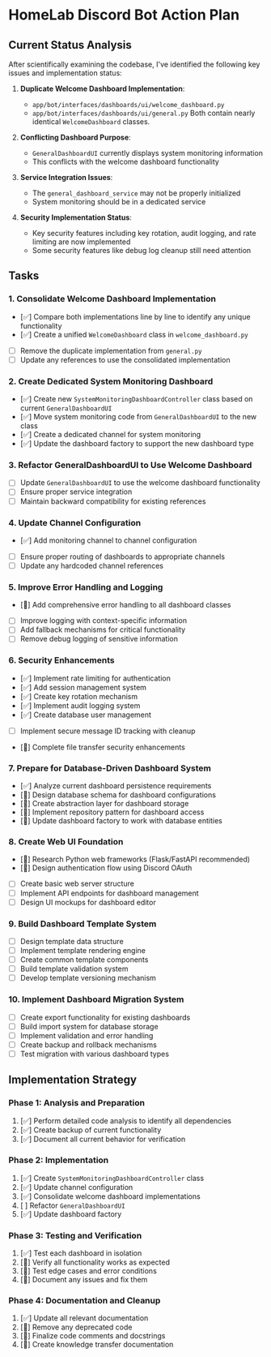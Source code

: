# HomeLab Discord Bot Action Plan

## Current Status Analysis

After scientifically examining the codebase, I've identified the following key issues and implementation status:

1. **Duplicate Welcome Dashboard Implementation**: 
   - `app/bot/interfaces/dashboards/ui/welcome_dashboard.py`
   - `app/bot/interfaces/dashboards/ui/general.py`
   Both contain nearly identical `WelcomeDashboard` classes.

2. **Conflicting Dashboard Purpose**:
   - `GeneralDashboardUI` currently displays system monitoring information
   - This conflicts with the welcome dashboard functionality

3. **Service Integration Issues**:
   - The `general_dashboard_service` may not be properly initialized
   - System monitoring should be in a dedicated service

4. **Security Implementation Status**:
   - Key security features including key rotation, audit logging, and rate limiting are now implemented
   - Some security features like debug log cleanup still need attention

## Tasks

### 1. Consolidate Welcome Dashboard Implementation
- [✅] Compare both implementations line by line to identify any unique functionality
- [✅] Create a unified `WelcomeDashboard` class in `welcome_dashboard.py`
- [ ] Remove the duplicate implementation from `general.py`
- [ ] Update any references to use the consolidated implementation

### 2. Create Dedicated System Monitoring Dashboard
- [✅] Create new `SystemMonitoringDashboardController` class based on current `GeneralDashboardUI`
- [✅] Move system monitoring code from `GeneralDashboardUI` to the new class
- [✅] Create a dedicated channel for system monitoring
- [✅] Update the dashboard factory to support the new dashboard type

### 3. Refactor GeneralDashboardUI to Use Welcome Dashboard
- [ ] Update `GeneralDashboardUI` to use the welcome dashboard functionality
- [ ] Ensure proper service integration
- [ ] Maintain backward compatibility for existing references

### 4. Update Channel Configuration
- [✅] Add monitoring channel to channel configuration
- [ ] Ensure proper routing of dashboards to appropriate channels
- [ ] Update any hardcoded channel references

### 5. Improve Error Handling and Logging
- [🔄] Add comprehensive error handling to all dashboard classes
- [ ] Improve logging with context-specific information
- [ ] Add fallback mechanisms for critical functionality
- [ ] Remove debug logging of sensitive information

### 6. Security Enhancements
- [✅] Implement rate limiting for authentication
- [✅] Add session management system
- [✅] Create key rotation mechanism
- [✅] Implement audit logging system
- [✅] Create database user management
- [ ] Implement secure message ID tracking with cleanup
- [🔄] Complete file transfer security enhancements

### 7. Prepare for Database-Driven Dashboard System
- [✅] Analyze current dashboard persistence requirements
- [🔄] Design database schema for dashboard configurations
- [🔄] Create abstraction layer for dashboard storage
- [🔄] Implement repository pattern for dashboard access
- [🔄] Update dashboard factory to work with database entities

### 8. Create Web UI Foundation
- [🔄] Research Python web frameworks (Flask/FastAPI recommended)
- [🔄] Design authentication flow using Discord OAuth
- [ ] Create basic web server structure
- [ ] Implement API endpoints for dashboard management
- [ ] Design UI mockups for dashboard editor

### 9. Build Dashboard Template System
- [ ] Design template data structure
- [ ] Implement template rendering engine
- [ ] Create common template components
- [ ] Build template validation system
- [ ] Develop template versioning mechanism

### 10. Implement Dashboard Migration System
- [ ] Create export functionality for existing dashboards
- [ ] Build import system for database storage
- [ ] Implement validation and error handling
- [ ] Create backup and rollback mechanisms
- [ ] Test migration with various dashboard types

## Implementation Strategy

### Phase 1: Analysis and Preparation
1. [✅] Perform detailed code analysis to identify all dependencies
2. [✅] Create backup of current functionality
3. [✅] Document all current behavior for verification

### Phase 2: Implementation
1. [✅] Create `SystemMonitoringDashboardController` class
2. [✅] Update channel configuration
3. [✅] Consolidate welcome dashboard implementations
4. [ ] Refactor `GeneralDashboardUI`
5. [✅] Update dashboard factory

### Phase 3: Testing and Verification
1. [✅] Test each dashboard in isolation
2. [🔄] Verify all functionality works as expected
3. [🔄] Test edge cases and error conditions
4. [🔄] Document any issues and fix them

### Phase 4: Documentation and Cleanup
1. [✅] Update all relevant documentation
2. [🔄] Remove any deprecated code
3. [🔄] Finalize code comments and docstrings
4. [🔄] Create knowledge transfer documentation